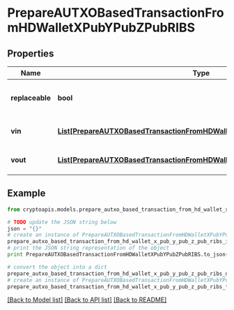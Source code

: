 # PrepareAUTXOBasedTransactionFromHDWalletXPubYPubZPubRIBS


## Properties
Name | Type | Description | Notes
------------ | ------------- | ------------- | -------------
**replaceable** | **bool** | Representation of whether the transaction is replaceable | [optional] 
**vin** | [**List[PrepareAUTXOBasedTransactionFromHDWalletXPubYPubZPubRIBSZVinInner]**](PrepareAUTXOBasedTransactionFromHDWalletXPubYPubZPubRIBSZVinInner.md) | Represents the transaction inputs. | 
**vout** | [**List[PrepareAUTXOBasedTransactionFromHDWalletXPubYPubZPubRIBSZVoutInner]**](PrepareAUTXOBasedTransactionFromHDWalletXPubYPubZPubRIBSZVoutInner.md) | Represents the transaction outputs. | 

## Example

```python
from cryptoapis.models.prepare_autxo_based_transaction_from_hd_wallet_x_pub_y_pub_z_pub_ribs import PrepareAUTXOBasedTransactionFromHDWalletXPubYPubZPubRIBS

# TODO update the JSON string below
json = "{}"
# create an instance of PrepareAUTXOBasedTransactionFromHDWalletXPubYPubZPubRIBS from a JSON string
prepare_autxo_based_transaction_from_hd_wallet_x_pub_y_pub_z_pub_ribs_instance = PrepareAUTXOBasedTransactionFromHDWalletXPubYPubZPubRIBS.from_json(json)
# print the JSON string representation of the object
print PrepareAUTXOBasedTransactionFromHDWalletXPubYPubZPubRIBS.to_json()

# convert the object into a dict
prepare_autxo_based_transaction_from_hd_wallet_x_pub_y_pub_z_pub_ribs_dict = prepare_autxo_based_transaction_from_hd_wallet_x_pub_y_pub_z_pub_ribs_instance.to_dict()
# create an instance of PrepareAUTXOBasedTransactionFromHDWalletXPubYPubZPubRIBS from a dict
prepare_autxo_based_transaction_from_hd_wallet_x_pub_y_pub_z_pub_ribs_form_dict = prepare_autxo_based_transaction_from_hd_wallet_x_pub_y_pub_z_pub_ribs.from_dict(prepare_autxo_based_transaction_from_hd_wallet_x_pub_y_pub_z_pub_ribs_dict)
```
[[Back to Model list]](../README.md#documentation-for-models) [[Back to API list]](../README.md#documentation-for-api-endpoints) [[Back to README]](../README.md)


